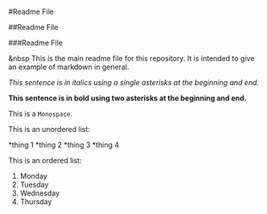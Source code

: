 #Readme File

##Readme File

###Readme File

&nbsp This is the main readme file for this repository. It is intended to give an example of markdown in general. 


*This sentence is in italics using a single asterisks at the beginning and end.*

**This sentence is in bold using two asterisks at the beginning and end.**

This is a `Monospace`.

This is an unordered list:

*thing 1
*thing 2
*thing 3
*thing 4

This is an ordered list:

1. Monday
3. Tuesday
15. Wednesday 
4. Thursday